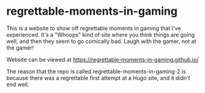 # regrettable-moments-in-gaming

This is a website to show off regrettable moments in gaming that I've experienced.  It's a "Whoops" kind of site where you think things are going well, and then they seem to go comically bad. Laugh with the gamer, not at the gamer!

Website can be viewed at https://regrettable-moments-in-gaming.github.io/

The reason that the repo is called regrettable-moments-in-gaming-2 is because there was a regrettable first attempt at a Hugo site, and it didn't end well. 